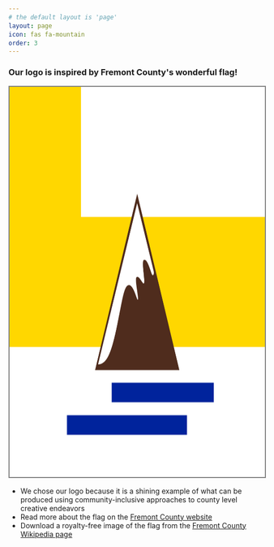 ```yaml
---
# the default layout is 'page'
layout: page
icon: fas fa-mountain
order: 3
---
```


### Our logo is inspired by Fremont County's wonderful flag!

<img src= "assets/img/flag.png" width="1280" height="768" alt="Fremont County flag" style="border: 2px solid grey;">

* We chose our logo because it is a shining example of what can be produced using community-inclusive approaches to county level creative endeavors
* Read more about the flag on the [Fremont County website](https://fremontcountyco.gov/fremont-county-flag)
* Download a royalty-free image of the flag from the [Fremont County Wikipedia page](https://en.wikipedia.org/wiki/Fremont_County,_Colorado)

